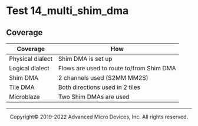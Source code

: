 # Test 14_multi_shim_dma

## Coverage

| Coverage | How |
| -------- | --- |
| Physical dialect | Shim DMA is set up |
| Logical dialect  | Flows are used to route to/from Shim DMA |
| Shim DMA | 2 channels used (S2MM MM2S) |
| Tile DMA | Both directions used in 2 tiles | 
| Microblaze | Two Shim DMAs are used |

-----

<p align="center">Copyright&copy; 2019-2022 Advanced Micro Devices, Inc. All rights reserved.</p>